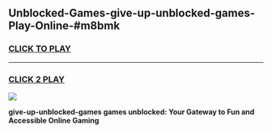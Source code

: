 
## Unblocked-Games-give-up-unblocked-games-Play-Online-#m8bmk
<h3>
<a href="https://premium.freeplayer.one?title=give-up-unblocked-games&ref=27F">CLICK TO PLAY</a></h3>
<hr>

<h3>
<a href="https://premium.freeplayer.one?title=give-up-unblocked-games&ref=27F">CLICK 2 PLAY</a>
  
</h3>

<a href="https://premium.freeplayer.one?title=give-up-unblocked-games&ref=27F"><img src="https://clearcache.store/games.png"></a>


**give-up-unblocked-games games unblocked: Your Gateway to Fun and Accessible Online Gaming**
